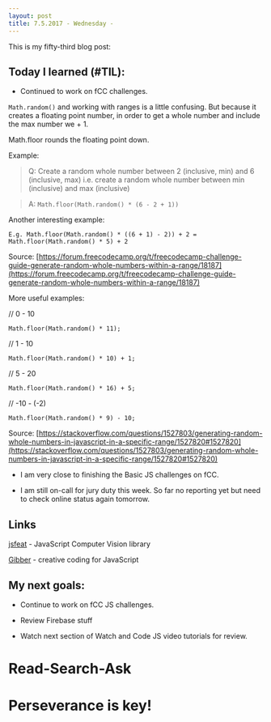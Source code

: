 ```yaml
---
layout: post
title: 7.5.2017 - Wednesday - 
---
```


This is my fifty-third blog post: 

## Today I learned (#TIL):   

- Continued to work on fCC challenges.

`Math.random()` and working with ranges is a little confusing.
But because it creates a floating point number, in order to get a whole number and include the max number we  + 1.  

Math.floor rounds the floating point down.

Example:

> Q: Create a random whole number between 2 (inclusive, min) and 6 (inclusive, max) i.e. create a random whole number between min (inclusive) and max (inclusive)

> A: `Math.floor(Math.random() * (6 - 2 + 1))`

Another interesting example:

`E.g. Math.floor(Math.random() * ((6 + 1) - 2)) + 2 = Math.floor(Math.random() * 5) + 2`

Source:  [https://forum.freecodecamp.org/t/freecodecamp-challenge-guide-generate-random-whole-numbers-within-a-range/18187](https://forum.freecodecamp.org/t/freecodecamp-challenge-guide-generate-random-whole-numbers-within-a-range/18187)

More useful examples:

// 0 - 10

`Math.floor(Math.random() * 11);`


// 1 - 10

`Math.floor(Math.random() * 10) + 1;`


// 5 - 20

`Math.floor(Math.random() * 16) + 5;`


// -10 - (-2)

`Math.floor(Math.random() * 9) - 10;`

Source:  [https://stackoverflow.com/questions/1527803/generating-random-whole-numbers-in-javascript-in-a-specific-range/1527820#1527820](https://stackoverflow.com/questions/1527803/generating-random-whole-numbers-in-javascript-in-a-specific-range/1527820#1527820)

- I am very close to finishing the Basic JS challenges on fCC. 

- I am still on-call for jury duty this week.  So far no reporting yet but need to check online status again tomorrow.


## Links

[jsfeat](https://github.com/inspirit/jsfeat)  - JavaScript Computer Vision library

[Gibber](http://charlie-roberts.com/gibber/about-gibber/) - creative coding for JavaScript


## My next goals:

- Continue to work on fCC JS challenges.

- Review Firebase stuff 

- Watch next section of Watch and Code JS video tutorials for review.


# Read-Search-Ask

# Perseverance is key!







